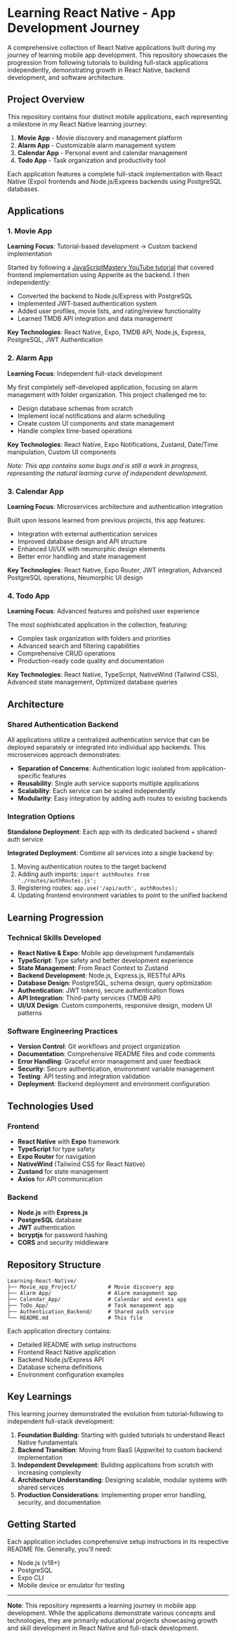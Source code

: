 # Learning React Native - App Development Journey

A comprehensive collection of React Native applications built during my journey of learning mobile app development. This repository showcases the progression from following tutorials to building full-stack applications independently, demonstrating growth in React Native, backend development, and software architecture.

## Project Overview

This repository contains four distinct mobile applications, each representing a milestone in my React Native learning journey:

1. **Movie App** - Movie discovery and management platform
2. **Alarm App** - Customizable alarm management system  
3. **Calendar App** - Personal event and calendar management
4. **Todo App** - Task organization and productivity tool

Each application features a complete full-stack implementation with React Native (Expo) frontends and Node.js/Express backends using PostgreSQL databases.

## Applications

### 1. Movie App
**Learning Focus**: Tutorial-based development → Custom backend implementation

Started by following a [JavaScriptMastery YouTube tutorial](https://www.youtube.com/watch?v=f8Z9JyB2EIE&ab_channel=JavaScriptMastery) that covered frontend implementation using Appwrite as the backend. I then independently:
- Converted the backend to Node.js/Express with PostgreSQL
- Implemented JWT-based authentication system
- Added user profiles, movie lists, and rating/review functionality
- Learned TMDB API integration and data management

**Key Technologies**: React Native, Expo, TMDB API, Node.js, Express, PostgreSQL, JWT Authentication

### 2. Alarm App
**Learning Focus**: Independent full-stack development

My first completely self-developed application, focusing on alarm management with folder organization. This project challenged me to:
- Design database schemas from scratch
- Implement local notifications and alarm scheduling
- Create custom UI components and state management
- Handle complex time-based operations

**Key Technologies**: React Native, Expo Notifications, Zustand, Date/Time manipulation, Custom UI components

*Note: This app contains some bugs and is still a work in progress, representing the natural learning curve of independent development.*

### 3. Calendar App  
**Learning Focus**: Microservices architecture and authentication integration

Built upon lessons learned from previous projects, this app features:
- Integration with external authentication services
- Improved database design and API structure
- Enhanced UI/UX with neumorphic design elements
- Better error handling and state management

**Key Technologies**: React Native, Expo Router, JWT integration, Advanced PostgreSQL operations, Neumorphic UI design

### 4. Todo App
**Learning Focus**: Advanced features and polished user experience

The most sophisticated application in the collection, featuring:
- Complex task organization with folders and priorities
- Advanced search and filtering capabilities
- Comprehensive CRUD operations
- Production-ready code quality and documentation

**Key Technologies**: React Native, TypeScript, NativeWind (Tailwind CSS), Advanced state management, Optimized database queries

## Architecture

### Shared Authentication Backend
All applications utilize a centralized authentication service that can be deployed separately or integrated into individual app backends. This microservices approach demonstrates:

- **Separation of Concerns**: Authentication logic isolated from application-specific features
- **Reusability**: Single auth service supports multiple applications
- **Scalability**: Each service can be scaled independently
- **Modularity**: Easy integration by adding auth routes to existing backends

### Integration Options

**Standalone Deployment**: Each app with its dedicated backend + shared auth service

**Integrated Deployment**: Combine all services into a single backend by:
1. Moving authentication routes to the target backend
2. Adding auth imports: `import authRoutes from './routes/authRoutes.js';`
3. Registering routes: `app.use('/api/auth', authRoutes);`
4. Updating frontend environment variables to point to the unified backend

## Learning Progression

### Technical Skills Developed
- **React Native & Expo**: Mobile app development fundamentals
- **TypeScript**: Type safety and better development experience  
- **State Management**: From React Context to Zustand
- **Backend Development**: Node.js, Express.js, RESTful APIs
- **Database Design**: PostgreSQL, schema design, query optimization
- **Authentication**: JWT tokens, secure authentication flows
- **API Integration**: Third-party services (TMDB API)
- **UI/UX Design**: Custom components, responsive design, modern UI patterns

### Software Engineering Practices
- **Version Control**: Git workflows and project organization
- **Documentation**: Comprehensive README files and code comments
- **Error Handling**: Graceful error management and user feedback
- **Security**: Secure authentication, environment variable management
- **Testing**: API testing and integration validation
- **Deployment**: Backend deployment and environment configuration

## Technologies Used

### Frontend
- **React Native** with **Expo** framework
- **TypeScript** for type safety
- **Expo Router** for navigation
- **NativeWind** (Tailwind CSS for React Native)
- **Zustand** for state management
- **Axios** for API communication

### Backend
- **Node.js** with **Express.js**
- **PostgreSQL** database
- **JWT** authentication
- **bcryptjs** for password hashing
- **CORS** and security middleware

## Repository Structure

```
Learning-React-Native/
├── Movie_app_Project/          # Movie discovery app
├── Alarm App/                  # Alarm management app
├── Calendar_App/               # Calendar and events app
├── ToDo_App/                   # Task management app
├── Authentication_Backend/     # Shared auth service
└── README.md                   # This file
```

Each application directory contains:
- Detailed README with setup instructions
- Frontend React Native application
- Backend Node.js/Express API
- Database schema definitions
- Environment configuration examples

## Key Learnings

This learning journey demonstrated the evolution from tutorial-following to independent full-stack development:

1. **Foundation Building**: Starting with guided tutorials to understand React Native fundamentals
2. **Backend Transition**: Moving from BaaS (Appwrite) to custom backend implementation
3. **Independent Development**: Building applications from scratch with increasing complexity
4. **Architecture Understanding**: Designing scalable, modular systems with shared services
5. **Production Considerations**: Implementing proper error handling, security, and documentation

## Getting Started

Each application includes comprehensive setup instructions in its respective README file. Generally, you'll need:

- Node.js (v18+)
- PostgreSQL
- Expo CLI
- Mobile device or emulator for testing

---

**Note**: This repository represents a learning journey in mobile app development. While the applications demonstrate various concepts and technologies, they are primarily educational projects showcasing growth and skill development in React Native and full-stack development.
